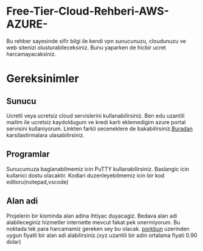 # Free-Tier-Cloud-Rehberi-AWS-AZURE-
Bu rehber sayesinde sifir bilgi ile kendi vpn sunucunuzu, cloudunuzu ve web sitenizi olusturabileceksiniz. Bunu yaparken de hicbir ucret harcamayacaksiniz.

# Gereksinimler
## Sunucu
Ucretli veya ucretsiz cloud servislerini kullanabilirsiniz. Ben edu uzantili mailim ile ucretsiz kaydoldugum ve kredi karti eklemedigim azure portal servisini kullaniyorum. Linkten farkli seceneklere de bakabilirsiniz.[Buradan](https://github.com/cloudcommunity/Cloud-Free-Tier-Comparison) karsilastirmalara ulasabilirsiniz.

## Programlar
Sunucumuza baglanabilmemiz icin PuTTY kullanabilirsiniz. Baslangic icin kullanici dostu olacaktir.
Kodlari duzenleyebilmemiz icin bir kod editoru(notepad,vscode)

## Alan adi
Projelerin bir kisminda alan adina ihtiyac duyacagiz. Bedava alan adi alabileceginiz hizmetler internette mevcut fakat pek onermiyorum. Bu noktada tek para harcamamiz gereken sey bu olacak. [porkbun](porkbun.com) uzerinden uygun fiyatli bir alan adi alabilirsiniz.(xyz uzantili bir adin ortalama fiyati 0.90 dolar)
